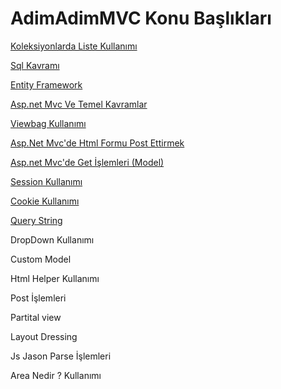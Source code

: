 # AdimAdimMVC Konu Başlıkları


<a href="https://github.com/furk4nyuksel/AdimAdimMVC/wiki/Koleksiyonlarda-List-Kullan%C4%B1m%C4%B1-(Generic-Collection)">Koleksiyonlarda Liste Kullanımı</a>

<a href="https://github.com/furk4nyuksel/AdimAdimMVC/wiki/Sql-Kavramlar%C4%B1-(Basic-Sql)">Sql Kavramı</a>

<a href="https://github.com/furk4nyuksel/AdimAdimMVC/wiki/EntityFramework-Kullan%C4%B1m%C4%B1">Entity Framework</a>

<a href="https://github.com/furk4nyuksel/AdimAdimMVC/wiki/Asp.Net.Mvc-Temel">Asp.net Mvc Ve Temel Kavramlar</a>


<a href="https://github.com/furk4nyuksel/AdimAdimMVC/wiki/Viewbag-Kullan%C4%B1m%C4%B1">Viewbag Kullanımı</a>

<a href="https://github.com/furk4nyuksel/AdimAdimMVC/wiki/Asp.Net-Mvc'de-Html-Formu-Post-Ettirmek">Asp.Net Mvc'de Html Formu Post Ettirmek</a>

<a href="https://github.com/furk4nyuksel/AdimAdimMVC/wiki/Asp.net-Mvc'de-Get-%C4%B0%C5%9Flemleri">Asp.net Mvc'de Get İşlemleri (Model)
</a>

<a href="https://github.com/furk4nyuksel/AdimAdimMVC/wiki/Session-Kullan%C4%B1m%C4%B1">Session Kullanımı</a>

<a href="https://github.com/furk4nyuksel/AdimAdimMVC/wiki/Cookie-Konusu">Cookie Kullanımı</a>

<a href="https://github.com/furk4nyuksel/AdimAdimMVC/wiki/QueryString-Kullan%C4%B1m%C4%B1">Query String</a>

DropDown Kullanımı  

Custom Model

Html Helper Kullanımı

Post İşlemleri

Partital view

Layout Dressing

Js Jason Parse İşlemleri

Area Nedir ? Kullanımı
